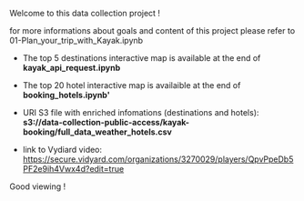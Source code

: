 Welcome to this data collection project ! 

for more informations about goals and content of this project please refer to 01-Plan_your_trip_with_Kayak.ipynb


- The top 5 destinations interactive map is available at the end of **kayak_api_request.ipynb**

- The top 20 hotel interactive map is availaible at the end of **booking_hotels.ipynb'**

- URI S3 file with enriched infomations (destinations and hotels): **s3://data-collection-public-access/kayak-booking/full_data_weather_hotels.csv**

- link to Vydiard video: https://secure.vidyard.com/organizations/3270029/players/QpvPpeDb5PF2e9ih4Vwx4d?edit=true

Good viewing !